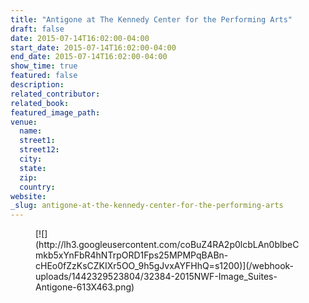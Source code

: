 ```yaml
---
title: "Antigone at The Kennedy Center for the Performing Arts"
draft: false
date: 2015-07-14T16:02:00-04:00
start_date: 2015-07-14T16:02:00-04:00
end_date: 2015-07-14T16:02:00-04:00
show_time: true
featured: false
description:
related_contributor:
related_book:
featured_image_path:
venue:
  name:
  street1:
  street12:
  city:
  state:
  zip:
  country:
website:
_slug: antigone-at-the-kennedy-center-for-the-performing-arts
---
```


<figure data-type="image">[![](http://lh3.googleusercontent.com/coBuZ4RA2p0lcbLAn0blbeCmkb5xYnFbR4hNTrpORD1Fps25MPMPqBABn-cHEo0fZzKsCZKIXr5OO_9h5gJvxAYFHhQ=s1200)](/webhook-uploads/1442329523804/32384-2015NWF-Image_Suites-Antigone-613X463.png)</figure>

